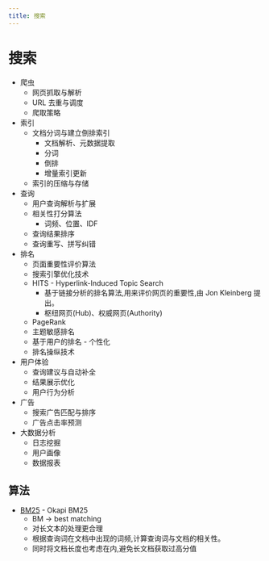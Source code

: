 ```yaml
---
title: 搜索
---
```


# 搜索

- 爬虫
  - 网页抓取与解析
  - URL 去重与调度
  - 爬取策略
- 索引
  - 文档分词与建立倒排索引
    - 文档解析、元数据提取
    - 分词
    - 倒排
    - 增量索引更新
  - 索引的压缩与存储
- 查询
  - 用户查询解析与扩展
  - 相关性打分算法
    - 词频、位置、IDF
  - 查询结果排序
  - 查询重写、拼写纠错
- 排名
  - 页面重要性评价算法
  - 搜索引擎优化技术
  - HITS - Hyperlink-Induced Topic Search
    - 基于链接分析的排名算法,用来评价网页的重要性,由 Jon Kleinberg 提出。
    - 枢纽网页(Hub)、权威网页(Authority)
  - PageRank
  - 主题敏感排名
  - 基于用户的排名 - 个性化
  - 排名操纵技术
- 用户体验
  - 查询建议与自动补全
  - 结果展示优化
  - 用户行为分析
- 广告
  - 搜索广告匹配与排序
  - 广告点击率预测
- 大数据分析
  - 日志挖掘
  - 用户画像
  - 数据报表

## 算法

- [BM25](https://en.wikipedia.org/wiki/Okapi_BM25) - Okapi BM25
  - BM -> best matching
  - 对长文本的处理更合理
  - 根据查询词在文档中出现的词频,计算查询词与文档的相关性。
  - 同时将文档长度也考虑在内,避免长文档获取过高分值
